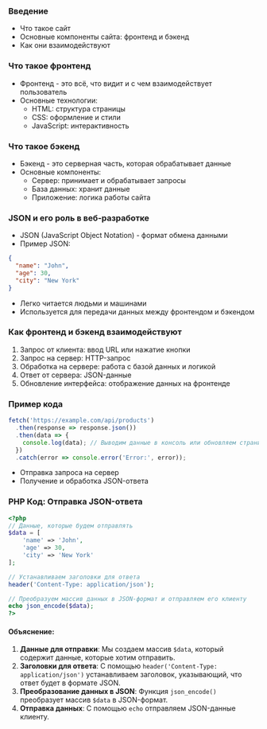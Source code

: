 ### Введение

- Что такое сайт
- Основные компоненты сайта: фронтенд и бэкенд
- Как они взаимодействуют

### Что такое фронтенд

- Фронтенд - это всё, что видит и с чем взаимодействует пользователь
- Основные технологии:
    - HTML: структура страницы
    - CSS: оформление и стили
    - JavaScript: интерактивность

### Что такое бэкенд

- Бэкенд - это серверная часть, которая обрабатывает данные
- Основные компоненты:
    - Сервер: принимает и обрабатывает запросы
    - База данных: хранит данные
    - Приложение: логика работы сайта

### JSON и его роль в веб-разработке

- JSON (JavaScript Object Notation) - формат обмена данными
- Пример JSON:
```json
{ 
  "name": "John",
  "age": 30,
  "city": "New York" 
}
```
- Легко читается людьми и машинами
- Используется для передачи данных между фронтендом и бэкендом

### Как фронтенд и бэкенд взаимодействуют

1. Запрос от клиента: ввод URL или нажатие кнопки
2. Запрос на сервер: HTTP-запрос
3. Обработка на сервере: работа с базой данных и логикой
4. Ответ от сервера: JSON-данные
5. Обновление интерфейса: отображение данных на фронтенде

### Пример кода

```javascript
fetch('https://example.com/api/products')
  .then(response => response.json())
  .then(data => {
    console.log(data); // Выводим данные в консоль или обновляем страницу
  })
  .catch(error => console.error('Error:', error));

```

- Отправка запроса на сервер
- Получение и обработка JSON-ответа

### PHP Код: Отправка JSON-ответа
```php
<?php
// Данные, которые будем отправлять
$data = [
    'name' => 'John',
    'age' => 30,
    'city' => 'New York'
];

// Устанавливаем заголовки для ответа
header('Content-Type: application/json');

// Преобразуем массив данных в JSON-формат и отправляем его клиенту
echo json_encode($data);
?>

```
#### Объяснение:

1. **Данные для отправки**: Мы создаем массив `$data`, который содержит данные, которые хотим отправить.
2. **Заголовки для ответа**: С помощью `header('Content-Type: application/json')` устанавливаем заголовок, указывающий, что ответ будет в формате JSON.
3. **Преобразование данных в JSON**: Функция `json_encode()` преобразует массив `$data` в JSON-формат.
4. **Отправка данных**: С помощью `echo` отправляем JSON-данные клиенту.